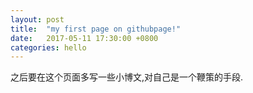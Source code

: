 ```yaml
---
layout: post
title:  "my first page on githubpage!"
date:   2017-05-11 17:30:00 +0800
categories: hello
---
```


之后要在这个页面多写一些小博文,对自己是一个鞭策的手段.